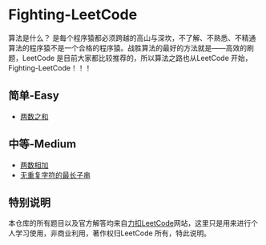 # Fighting-LeetCode

算法是什么？ 是每个程序猿都必须跨越的高山与深坎，不了解、不熟悉、不精通算法的程序猿不是一个合格的程序猿。战胜算法的最好的方法就是——高效的刷题，LeetCode 是目前大家都比较推荐的，所以算法之路也从LeetCode 开始，Fighting-LeetCode！！！ 

## 简单-Easy

+ [两数之和](https://github.com/JordanHank/Fighting-LeetCode/blob/master/docs/easy/numsSum.md) 

## 中等-Medium

+ [两数相加](https://github.com/JordanHank/Fighting-LeetCode/blob/master/docs/medium/numsAdd.md)
+ [无重复字符的最长子串](https://github.com/JordanHank/Fighting-LeetCode/blob/master/docs/medium/noRepeatLongestStr.md)

## 特别说明

本仓库的所有题目以及官方解答均来自[力扣LeetCode](https://leetcode-cn.com/)网站，这里只是用来进行个人学习使用，非商业利用，著作权归LeetCode 所有，特此说明。
